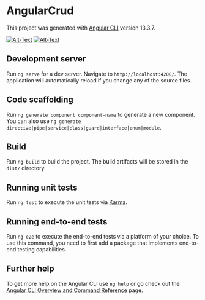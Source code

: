 # AngularCrud

This project was generated with [Angular CLI](https://github.com/angular/angular-cli) version 13.3.7.

[![Alt-Text](https://i.ibb.co/KFBT0Cy/Screenshot-287.png)](https://i.ibb.co/KFBT0Cy/Screenshot-287.png)
[![Alt-Text](https://i.ibb.co/7Wbr85P/Screenshot-288.png)](https://i.ibb.co/7Wbr85P/Screenshot-288.png)

## Development server

Run `ng serve` for a dev server. Navigate to `http://localhost:4200/`. The application will automatically reload if you change any of the source files.

## Code scaffolding

Run `ng generate component component-name` to generate a new component. You can also use `ng generate directive|pipe|service|class|guard|interface|enum|module`.

## Build

Run `ng build` to build the project. The build artifacts will be stored in the `dist/` directory.

## Running unit tests

Run `ng test` to execute the unit tests via [Karma](https://karma-runner.github.io).

## Running end-to-end tests

Run `ng e2e` to execute the end-to-end tests via a platform of your choice. To use this command, you need to first add a package that implements end-to-end testing capabilities.

## Further help

To get more help on the Angular CLI use `ng help` or go check out the [Angular CLI Overview and Command Reference](https://angular.io/cli) page.
